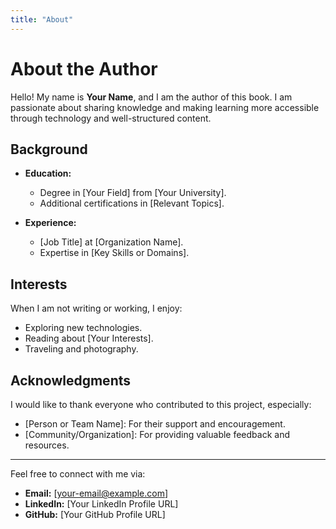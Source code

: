 ```yaml
---
title: "About"
---
```


# About the Author

Hello! My name is **Your Name**, and I am the author of this book. I am passionate about sharing knowledge and making learning more accessible through technology and well-structured content.

## Background

- **Education:**
  - Degree in [Your Field] from [Your University].
  - Additional certifications in [Relevant Topics].

- **Experience:**
  - [Job Title] at [Organization Name].
  - Expertise in [Key Skills or Domains].

## Interests

When I am not writing or working, I enjoy:

- Exploring new technologies.
- Reading about [Your Interests].
- Traveling and photography.

## Acknowledgments

I would like to thank everyone who contributed to this project, especially:

- [Person or Team Name]: For their support and encouragement.
- [Community/Organization]: For providing valuable feedback and resources.

---

Feel free to connect with me via:

- **Email:** [your-email@example.com]
- **LinkedIn:** [Your LinkedIn Profile URL]
- **GitHub:** [Your GitHub Profile URL]
